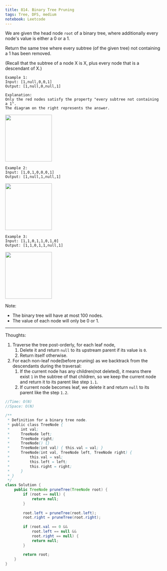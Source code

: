 ```yaml
---
title: 814. Binary Tree Pruning
tags: Tree, DFS, medium
notebook: Leetcode
---
```


We are given the head node `root` of a binary tree, where additionally every node's value is either a 0 or a 1.

Return the same tree where every subtree (of the given tree) not containing a 1 has been removed.

(Recall that the subtree of a node X is X, plus every node that is a descendant of X.)

```
Example 1:
Input: [1,null,0,0,1]
Output: [1,null,0,null,1]
 
Explanation: 
Only the red nodes satisfy the property "every subtree not containing a 1".
The diagram on the right represents the answer.
```
<img src='https://s3-lc-upload.s3.amazonaws.com/uploads/2018/04/06/1028_2.png' height=150px>

```
Example 2:
Input: [1,0,1,0,0,0,1]
Output: [1,null,1,null,1]
```

<img src='https://s3-lc-upload.s3.amazonaws.com/uploads/2018/04/06/1028_1.png' height=150px>

```
Example 3:
Input: [1,1,0,1,1,0,1,0]
Output: [1,1,0,1,1,null,1]
```
<img src='https://s3-lc-upload.s3.amazonaws.com/uploads/2018/04/05/1028.png' height=150px>

Note:

- The binary tree will have at most 100 nodes.
- The value of each node will only be 0 or 1.
----------
Thoughts:
1. Traverse the tree post-orderly, for each leaf node, 
   1. Delete it and return `null` to its upstream parent if its value is `0`.
   2. Return itself otherwise.
2. For each non-leaf node(before pruning) as we backtrack from the descendants during the traversal:
   1. If the current node has any children(not deleted), it means there exist `1` in the subtree of that children, so we keep the current node and return it to its parent like step `1.1`.
   2. If current node becomes leaf, we delete it and return `null` to its parent like the step `1.2`. 

```Java
//Time: O(N)
//Space: O(N)

/**
 * Definition for a binary tree node.
 * public class TreeNode {
 *     int val;
 *     TreeNode left;
 *     TreeNode right;
 *     TreeNode() {}
 *     TreeNode(int val) { this.val = val; }
 *     TreeNode(int val, TreeNode left, TreeNode right) {
 *         this.val = val;
 *         this.left = left;
 *         this.right = right;
 *     }
 * }
 */
class Solution {
    public TreeNode pruneTree(TreeNode root) {
        if (root == null) {
            return null;
        }   
        
        root.left = pruneTree(root.left);
        root.right = pruneTree(root.right);
        
        if (root.val == 0 &&
            root.left == null && 
            root.right == null) {
            return null;
        }
        
        return root;
    }
}
```
